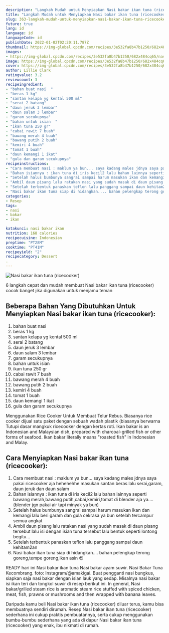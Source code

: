 ```yaml
---
description: "Langkah Mudah untuk Menyiapkan Nasi bakar ikan tuna (ricecooker), Lezat"
title: "Langkah Mudah untuk Menyiapkan Nasi bakar ikan tuna (ricecooker), Lezat"
slug: 363-langkah-mudah-untuk-menyiapkan-nasi-bakar-ikan-tuna-ricecooker-lezat
future: true
lang: id
language: id
languageCode: id
publishDate: 2022-01-02T02:20:11.787Z 
thumbnail: https://img-global.cpcdn.com/recipes/3e532fa8b47b1250/682x484cq65/nasi-bakar-ikan-tuna-ricecooker-foto-resep-utama.png
images:
- https://img-global.cpcdn.com/recipes/3e532fa8b47b1250/682x484cq65/nasi-bakar-ikan-tuna-ricecooker-foto-resep-utama.png
image: https://img-global.cpcdn.com/recipes/3e532fa8b47b1250/682x484cq65/nasi-bakar-ikan-tuna-ricecooker-foto-resep-utama.png
cover: https://img-global.cpcdn.com/recipes/3e532fa8b47b1250/682x484cq65/nasi-bakar-ikan-tuna-ricecooker-foto-resep-utama.png
author: Lillie Clark
ratingvalue: 3.2
reviewcount: 3
recipeingredient:
- "bahan buat nasi  "
- "beras 1 kg"
- "santan kelapa yg kental 500 ml"
- "serai 2 batang"
- "daun jeruk 3 lembar"
- "daun salam 3 lembar"
- "garam secukupnya"
- "bahan untuk isian  "
- "ikan tuna 250 gr"
- "cabai rawit 7 buah"
- "bawang merah 4 buah"
- "bawang putih 2 buah"
- "kemiri 4 buah"
- "tomat 1 buah"
- "daun kemangi 1 ikat"
- "gula dan garam secukupnya"
recipeinstructions:
- "Cara membuat nasi : maklum ya bun... saya kadang males jdnya saya pakai ricecooker aja hehehehhe masukan santan beras lalu serai,garam, daun jeruk dan daun salam"
- "Bahan isiannya : ikan tuna di iris kecil2 lalu bahan lainnya seperti bawang merah,bawang putih,cabai,kemiri,tomat di blender aja ya....(blender jgn pakai air tapi minyak ya bun)"
- "Setelah halus bumbunya sangrai sampai harum masukan ikan dan kemangi lalu beri garam dan gula cekrasa ya bun setelah tercampur semua angkat"
- "Ambil daun pisang lalu ratakan nasi yang sudah masak di daun pisang tersebut lalu isi dengan isian tuna tersebut lalu bentuk seperti lontong begitu..."
- "Setelah terbentuk panaskan teflon lalu panggang sampai daun kehitam2an"
- "Nasi bakar ikan tuna siap di hidangkan.... bahan pelengkap terong goreng,tempe goreng,ikan asin 😍"
categories:
- Resep
tags:
- nasi
- bakar
- ikan

katakunci: nasi bakar ikan 
nutrition: 168 calories
recipecuisine: Indonesian
preptime: "PT28M"
cooktime: "PT41M"
recipeyield: "2"
recipecategory: Dessert
. 
---
```



![Nasi bakar ikan tuna (ricecooker)](https://img-global.cpcdn.com/recipes/3e532fa8b47b1250/682x484cq65/nasi-bakar-ikan-tuna-ricecooker-foto-resep-utama.png)

6 langkah cepat dan mudah membuat  Nasi bakar ikan tuna (ricecooker) cocok banget jika digunakan untuk menjamu teman

<!--inarticleads1-->

## Beberapa Bahan Yang Dibutuhkan Untuk Menyiapkan Nasi bakar ikan tuna (ricecooker):

1. bahan buat nasi  
1. beras 1 kg
1. santan kelapa yg kental 500 ml
1. serai 2 batang
1. daun jeruk 3 lembar
1. daun salam 3 lembar
1. garam secukupnya
1. bahan untuk isian  
1. ikan tuna 250 gr
1. cabai rawit 7 buah
1. bawang merah 4 buah
1. bawang putih 2 buah
1. kemiri 4 buah
1. tomat 1 buah
1. daun kemangi 1 ikat
1. gula dan garam secukupnya

Menggunakan Rice Cooker Untuk Membuat Telur Rebus. Biasanya rice cooker dijual satu paket dengan sebuah wadah plastik (biasanya berwarna Tutupi dasar mangkuk ricecooker dengan kertas roti. Ikan bakar is an Indonesian and Malaysian dish, prepared with charcoal-grilled fish or other forms of seafood. Ikan bakar literally means &#34;roasted fish&#34; in Indonesian and Malay. 

<!--inarticleads2-->

## Cara Menyiapkan Nasi bakar ikan tuna (ricecooker):

1. Cara membuat nasi : maklum ya bun... saya kadang males jdnya saya pakai ricecooker aja hehehehhe masukan santan beras lalu serai,garam, daun jeruk dan daun salam
1. Bahan isiannya : ikan tuna di iris kecil2 lalu bahan lainnya seperti bawang merah,bawang putih,cabai,kemiri,tomat di blender aja ya....(blender jgn pakai air tapi minyak ya bun)
1. Setelah halus bumbunya sangrai sampai harum masukan ikan dan kemangi lalu beri garam dan gula cekrasa ya bun setelah tercampur semua angkat
1. Ambil daun pisang lalu ratakan nasi yang sudah masak di daun pisang tersebut lalu isi dengan isian tuna tersebut lalu bentuk seperti lontong begitu...
1. Setelah terbentuk panaskan teflon lalu panggang sampai daun kehitam2an
1. Nasi bakar ikan tuna siap di hidangkan.... bahan pelengkap terong goreng,tempe goreng,ikan asin 😍


READY hari ini Nasi bakar ikan tuna Nasi bakar ayam suwir. Nasi Bakar Tuna Kecombrang. foto: Instagram/@amakigai. Buat pengganti nasi bungkus, siapkan saja nasi bakar dengan isian lauk yang sedap. Misalnya nasi bakar isi ikan teri dan tongkol suwir di resep berikut ini. In general, Nasi bakar/grilled steam rice is aromatic steam rice stuffed with spiced chicken, meat, fish, prawns or mushrooms and then wrapped with banana leaves. 

Daripada kamu beli  Nasi bakar ikan tuna (ricecooker)  diluar terus, kamu  bisa membuatnya sendiri dirumah. Resep  Nasi bakar ikan tuna (ricecooker)  sederhana ini cukup praktis pembuatannya, serta cukup menggunakan bumbu-bumbu sederhana yang ada di dapur  Nasi bakar ikan tuna (ricecooker)  yang enak, ibu nikmati di rumah.
